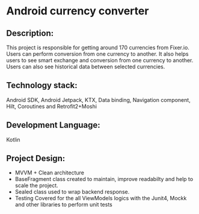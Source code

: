 # Android currency converter

## Description: 
This project is responsible for getting around 170 currencies from Fixer.io. Users can perform conversion from one currency to another. It also helps users to see smart exchange and conversion from one currency to another. Users can also see historical data between selected currencies.
## Technology stack: 
Android SDK, Android Jetpack, KTX, Data binding, Navigation component, Hilt, Coroutines and Retrofit2+Moshi

## Development Language:
Kotlin

## Project Design:
* MVVM + Clean architecture
* BaseFragment class created to maintain, improve readabilty and help to scale the project.
* Sealed class used to wrap backend response.
* Testing Covered for the all ViewModels logics with the Junit4, Mockk and other libraries to perform unit tests

